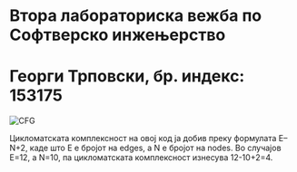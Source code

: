 # Втора лабораториска вежба по Софтверско инжењерство
# Георги Трповски, бр. индекс: 153175

![CFG](https://user-images.githubusercontent.com/63557696/91178338-481d4b00-e6e5-11ea-881a-35cd8a43cb22.png)

Цикломатската комплексност на овој код ја добив преку формулата E–N+2, каде што Е е бројот на edges, а N е бројот на nodes. 
Во случајoв Е=12, а N=10, па цикломатската комплексност изнесува 12-10+2=4.
